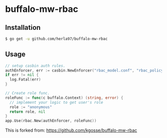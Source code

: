 # buffalo-mw-rbac

## Installation

```bash
$ go get -u github.com/herla97/buffalo-mw-rbac
```

## Usage

```go
// setup casbin auth rules.
authEnforcer, err := casbin.NewEnforcer("rbac_model.conf", "rbac_policy.csv")
if err != nil {
  log.Fatal(err)
}

// Create role func.
roleFunc := func(c buffalo.Context) (string, error) {
  // implement your logic to get user's role
  role := "anonymous"
  return role, nil
}
app.Use(rbac.New(authEnforcer, roleFunc))
```

This is forked from: https://github.com/kgosse/buffalo-mw-rbac
